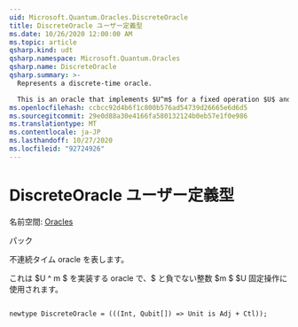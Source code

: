 ```yaml
---
uid: Microsoft.Quantum.Oracles.DiscreteOracle
title: DiscreteOracle ユーザー定義型
ms.date: 10/26/2020 12:00:00 AM
ms.topic: article
qsharp.kind: udt
qsharp.namespace: Microsoft.Quantum.Oracles
qsharp.name: DiscreteOracle
qsharp.summary: >-
  Represents a discrete-time oracle.

  This is an oracle that implements $U^m$ for a fixed operation $U$ and a non-negative integer $m$.
ms.openlocfilehash: ccbcc92d4b6f1c800b576ad54739d26665e6d6d5
ms.sourcegitcommit: 29e0d88a30e4166fa580132124b0eb57e1f0e986
ms.translationtype: MT
ms.contentlocale: ja-JP
ms.lasthandoff: 10/27/2020
ms.locfileid: "92724926"
---
```

# <a name="discreteoracle-user-defined-type"></a>DiscreteOracle ユーザー定義型

名前空間: [Oracles](xref:Microsoft.Quantum.Oracles)

パック [](https://nuget.org/packages/)


不連続タイム oracle を表します。

これは $U ^ m $ を実装する oracle で、$ と負でない整数 $m $ $U 固定操作に使用されます。

```qsharp

newtype DiscreteOracle = (((Int, Qubit[]) => Unit is Adj + Ctl));
```

